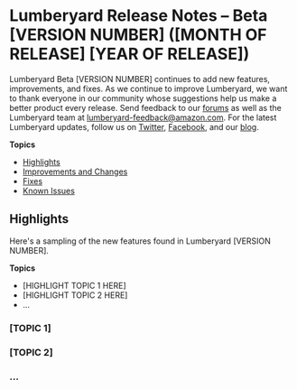 # Lumberyard Release Notes – Beta [VERSION NUMBER] ([MONTH OF RELEASE] [YEAR OF RELEASE])

Lumberyard Beta [VERSION NUMBER] continues to add new features, improvements, and fixes. As we continue to improve Lumberyard, we want to thank everyone in our community whose suggestions help us make a better product every release. Send feedback to our [forums](https://forums.awsgametech.com/) as well as the Lumberyard team at lumberyard-feedback@amazon.com. For the latest Lumberyard updates, follow us on [Twitter](https://twitter.com/amznlumberyard), [Facebook](https://www.facebook.com/amazonlumberyard/), and our [blog](https://aws.amazon.com/blogs/gametech/).

**Topics**
+ [Highlights](#highlights)
+ [Improvements and Changes](improvements-changes.md)
+ [Fixes](fixes.md)
+ [Known Issues](known-issues.md)

## Highlights<a name="highlights"></a>

Here's a sampling of the new features found in Lumberyard [VERSION NUMBER].

**Topics**
+ [HIGHLIGHT TOPIC 1 HERE]
+ [HIGHLIGHT TOPIC 2 HERE]
+ ...

### [TOPIC 1]

### [TOPIC 2]

### ...
